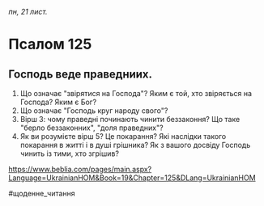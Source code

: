 
_пн, 21 лист._

# Псалом 125

## Господь веде праведниих.
1. Що означає "звірятися на Господа"? Яким є той, хто звіряється на Господа? Яким є Бог?
2. Що означає "Господь круг народу свого"?
3. Вірш 3: чому праведні починають чинити беззаконня? Що таке "берло беззаконних", "доля праведних"?
4. Як ви розумієте вірш 5? Це покарання? Які наслідки такого покарання в житті і в душі грішника? Як з вашого досвіду Господь чинить із тими, хто згрішив?

https://www.beblia.com/pages/main.aspx?Language=UkrainianHOM&Book=19&Chapter=125&DLang=UkrainianHOM

#щоденне_читання
